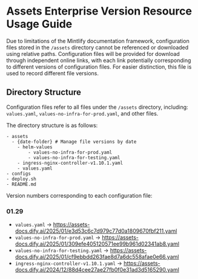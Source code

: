 # Assets Enterprise Version Resource Usage Guide

Due to limitations of the Mintlify documentation framework, configuration files stored in the `/assets` directory cannot be referenced or downloaded using relative paths. Configuration files will be provided for download through independent online links, with each link potentially corresponding to different versions of configuration files. For easier distinction, this file is used to record different file versions.

## Directory Structure

Configuration files refer to all files under the `/assets` directory, including: `values.yaml`, `values-no-infra-for-prod.yaml`, and other files.

The directory structure is as follows:

```text
- assets
  - {date-folder} # Manage file versions by date
    - helm-values
        - values-no-infra-for-prod.yaml
        - values-no-infra-for-testing.yaml
    - ingress-nginx-controller-v1.10.1.yaml
    - values.yaml
- configs
- deploy.sh
- README.md
```

Version numbers corresponding to each configuration file:

### 01.29

- `values.yaml` → <https://assets-docs.dify.ai/2025/01/e3d53c6c7d979c77d0a1809670fbf211.yaml>
- `values-no-infra-for-prod.yaml` → <https://assets-docs.dify.ai/2025/01/309efe405120571ee99b961d02341ab8.yaml>
- `values-no-infra-for-testing.yaml` → <https://assets-docs.dify.ai/2025/01/cf9ebbdd263fae8d7a6dc558afae0e66.yaml>
- `ingress-nginx-controller-v1.10.1.yaml` → <https://assets-docs.dify.ai/2024/12/88d4cee27ae27fb0f0e31ad3d5165290.yaml>